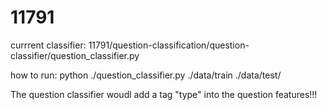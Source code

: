 # 11791

currrent classifier:
11791/question-classification/question-classifier/question_classifier.py

how to run:
python ./question_classifier.py  ./data/train ./data/test/

The question classifier woudl add a tag "type" into the question features!!!
